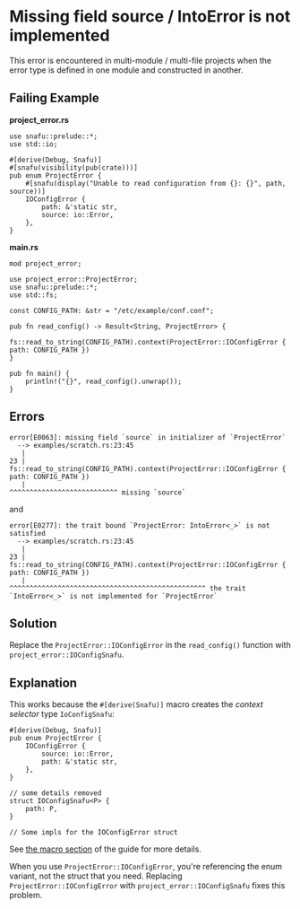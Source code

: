 # Missing field source / IntoError is not implemented

This error is encountered in multi-module / multi-file projects when
the error type is defined in one module and constructed in another.

## Failing Example

**project_error.rs**

```rust,ignore
use snafu::prelude::*;
use std::io;

#[derive(Debug, Snafu)]
#[snafu(visibility(pub(crate)))]
pub enum ProjectError {
    #[snafu(display("Unable to read configuration from {}: {}", path, source))]
    IOConfigError {
        path: &'static str,
        source: io::Error,
    },
}
```

**main.rs**

```rust,ignore
mod project_error;

use project_error::ProjectError;
use snafu::prelude::*;
use std::fs;

const CONFIG_PATH: &str = "/etc/example/conf.conf";

pub fn read_config() -> Result<String, ProjectError> {
    fs::read_to_string(CONFIG_PATH).context(ProjectError::IOConfigError { path: CONFIG_PATH })
}

pub fn main() {
    println!("{}", read_config().unwrap());
}
```

## Errors

```text
error[E0063]: missing field `source` in initializer of `ProjectError`
  --> examples/scratch.rs:23:45
   |
23 |     fs::read_to_string(CONFIG_PATH).context(ProjectError::IOConfigError { path: CONFIG_PATH })
   |                                             ^^^^^^^^^^^^^^^^^^^^^^^^^^^ missing `source`
```

and

```text
error[E0277]: the trait bound `ProjectError: IntoError<_>` is not satisfied
  --> examples/scratch.rs:23:45
   |
23 |     fs::read_to_string(CONFIG_PATH).context(ProjectError::IOConfigError { path: CONFIG_PATH })
   |                                             ^^^^^^^^^^^^^^^^^^^^^^^^^^^^^^^^^^^^^^^^^^^^^^^^^ the trait `IntoError<_>` is not implemented for `ProjectError`
```

## Solution

Replace the `ProjectError::IOConfigError` in the `read_config()`
function with `project_error::IOConfigSnafu`.

## Explanation

This works because the `#[derive(Snafu)]` macro creates the *context
selector* type `IoConfigSnafu`:

```rust,ignore
#[derive(Debug, Snafu)]
pub enum ProjectError {
    IOConfigError {
        source: io::Error,
        path: &'static str,
    },
}

// some details removed
struct IOConfigSnafu<P> {
    path: P,
}

// Some impls for the IOConfigError struct
```

See [the macro section](guide::the_macro) of the guide for more details.

When you use `ProjectError::IOConfigError`, you're referencing the
enum variant, not the struct that you need. Replacing
`ProjectError::IOConfigError` with `project_error::IOConfigSnafu`
fixes this problem.
